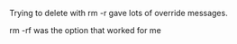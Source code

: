 
Trying to delete with rm -r gave lots of override messages. 

rm -rf was the option that worked for me